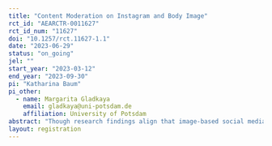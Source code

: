 ```yaml
---
title: "Content Moderation on Instagram and Body Image"
rct_id: "AEARCTR-0011627"
rct_id_num: "11627"
doi: "10.1257/rct.11627-1.1"
date: "2023-06-29"
status: "on_going"
jel: ""
start_year: "2023-03-12"
end_year: "2023-09-30"
pi: "Katharina Baum"
pi_other:
  - name: Margarita Gladkaya
    email: gladkaya@uni-potsdam.de
    affiliation: University of Potsdam
abstract: "Though research findings align that image-based social media are detrimental to users' body image, the efforts to mitigate these effects have had limited success. Specifically, prior research focused on labeling harmful content or advocating for social media discontinuance. Informed about the limits of such solutions, we propose that user training in moderating social media content with inbuilt features, such as unfollowing and muting helps elevate users' body image. In our online experiment, experimental group participants receive training on leveraging Instagram's features for moderating the content that makes the participants feel bad about themselves. Meanwhile, the task for the control group does not involve content moderation activity. The treatment is expected to reduce Instagram users' body image concerns, captured as, for example, own weight and shape perceptions, body image dissatisfaction, and physical appearance comparison.  "
layout: registration
---
```



